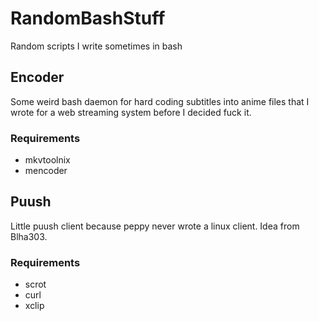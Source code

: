 RandomBashStuff
===============

Random scripts I write sometimes in bash

## Encoder
Some weird bash daemon for hard coding subtitles into anime files that I wrote for a web streaming system before I decided fuck it.

### Requirements
* mkvtoolnix
* mencoder


## Puush
Little puush client because peppy never wrote a linux client. Idea from Blha303.

### Requirements
* scrot
* curl
* xclip
